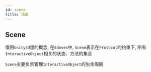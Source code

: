 ```yaml
---
id: scene
title: 场景
---
```


## Scene

借用`Unity3d`里的概念, 在`Edoves`中, `Scene`表示在`Protocol`的约束下, 所有`InteractiveObject`相关的状态、方法的集合

`Scene`主要负责管理`InteractiveObject`的生命周期